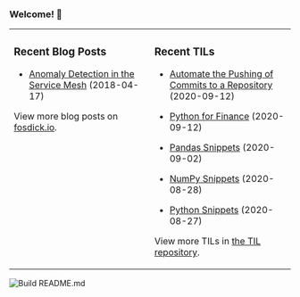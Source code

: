### Welcome! 👋
<!--
- 🔭 I’m currently working on ...
- 🌱 I’m currently learning ...
- 👯 I’m looking to collaborate on ...
- 🤔 I’m looking for help with ...
- 💬 Ask me about ...
- 📫 How to reach me: ...
- 😄 Pronouns: ...
- ⚡ Fun fact: ...
-->

<table>
<tr>
<td valign="top" width="50%">

### Recent Blog Posts
<!-- Blog entries start -->
- [Anomaly Detection in the Service Mesh](https://www.fosdick.io/2018/04/17/anomaly-detection-in-the-service-mesh.html) (2018-04-17)
<!-- Blog entries end -->
View more blog posts on [fosdick.io](https://www.fosdick.io/).

</td>

<td valign="top" width="50%">

### Recent TILs
<!-- TILs start -->
- [Automate the Pushing of Commits to a Repository](https://github.com/fosdickio/til/blob/main/github-actions/automate-commit-pushes.md) (2020-09-12)

- [Python for Finance](https://github.com/fosdickio/til/blob/main/python/python-for-finance.md) (2020-09-12)

- [Pandas Snippets](https://github.com/fosdickio/til/blob/main/python/pandas-snippets.md) (2020-09-02)

- [NumPy Snippets](https://github.com/fosdickio/til/blob/main/python/numpy-snippets.md) (2020-08-28)

- [Python Snippets](https://github.com/fosdickio/til/blob/main/python/python-snippets.md) (2020-08-27)
<!-- TILs end -->
View more TILs in [the TIL repository](https://github.com/fosdickio/til).

</td>
</tr>
</table>

![Build README.md](https://github.com/fosdickio/fosdickio/workflows/Build%20README.md/badge.svg)
